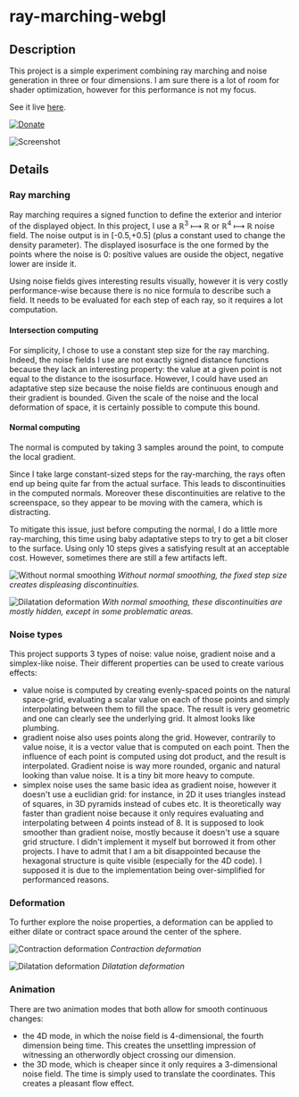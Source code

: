 # ray-marching-webgl

## Description
This project is a simple experiment combining ray marching and noise generation in three or four dimensions. I am sure there is a lot of room for shader optimization, however for this performance is not my focus.

See it live [here](https://piellardj.github.io/ray-marching-webgl/).

[![Donate](https://raw.githubusercontent.com/piellardj/piellardj.github.io/master/images/readme/donate-paypal.svg)](https://www.paypal.com/donate/?hosted_button_id=AF7H7GEJTL95E)

![Screenshot](src/readme/screenshot.png)

## Details

### Ray marching

Ray marching requires a signed function to define the exterior and interior of the displayed object. In this project, I use a ℝ<sup>3</sup> ⟼ ℝ or ℝ<sup>4</sup> ⟼ ℝ noise field. The noise output is in [-0.5,+0.5] (plus a constant used to change the density parameter). The displayed isosurface is the one formed by the points where the noise is 0: positive values are ouside the object, negative lower are inside it.

Using noise fields gives interesting results visually, however it is very costly performance-wise because there is no nice formula to describe such a field. It needs to be evaluated for each step of each ray, so it requires a lot computation.

#### Intersection computing
For simplicity, I chose to use a constant step size for the ray marching. Indeed, the noise fields I use are not exactly signed distance functions because they lack an interesting property: the value at a given point is not equal to the distance to the isosurface. However, I could have used an  adaptative step size because the noise fields are continuous enough and their gradient is bounded. Given the scale of the noise and the local deformation of space, it is certainly possible to compute this bound.

#### Normal computing
The normal is computed by taking 3 samples around the point, to compute the local gradient.

Since I take large constant-sized steps for the ray-marching, the rays often end up being quite far from the actual surface. This leads to discontinuities in the computed normals. Moreover these discontinuities are relative to the screenspace, so they appear to be moving with the camera, which is distracting.

To mitigate this issue, just before computing the normal, I do a little more ray-marching, this time using baby adaptative steps to try to get a bit closer to the surface. Using only 10 steps gives a satisfying result at an acceptable cost. However, sometimes there are still a few artifacts left.

![Without normal smoothing](src/readme/normal-smoothing-off.png)
*Without normal smoothing, the fixed step size creates displeasing discontinuities.*

![Dilatation deformation](src/readme/normal-smoothing-on.png)
*With normal smoothing, these discontinuities are mostly hidden, except in some problematic areas.*

### Noise types
This project supports 3 types of noise: value noise, gradient noise and a simplex-like noise. Their different properties can be used to create various effects:
- value noise is computed by creating evenly-spaced points on the natural space-grid, evaluating a scalar value on each of those points and simply interpolating between them to fill the space. The result is very geometric and one can clearly see the underlying grid. It almost looks like plumbing.
- gradient noise also uses points along the grid. However, contrarily to value noise, it is a vector value that is computed on each point. Then the influence of each point is computed using dot product, and the result is interpolated. Gradient noise is way more rounded, organic and natural looking than value noise. It is a tiny bit more heavy to compute.
- simplex noise uses the same basic idea as gradient noise, however it doesn't use a euclidian grid: for instance, in 2D it uses triangles instead of squares, in 3D pyramids instead of cubes etc. It is theoretically way faster than gradient noise because it only requires evaluating and interpolating between 4 points instead of 8. It is supposed to look smoother than gradient noise, mostly because it doesn't use a square grid structure. I didn't implement it myself but borrowed it from other projects. I have to admit that I am a bit disappointed because the hexagonal structure is quite visible (especially for the 4D code). I supposed it is due to the implementation being over-simplified for performanced reasons.

### Deformation
To further explore the noise properties, a deformation can be applied to either dilate or contract space around the center of the sphere.

![Contraction deformation](src/readme/deformation-contraction.png)
*Contraction deformation*

![Dilatation deformation](src/readme/deformation-dilatation.png)
*Dilatation deformation*

### Animation
There are two animation modes that both allow for smooth continuous changes:
- the 4D mode, in which the noise field is 4-dimensional, the fourth dimension being time. This creates the unsettling impression of witnessing an otherwordly object crossing our dimension.
- the 3D mode, which is cheaper since it only requires a 3-dimensional noise field. The time is simply used to translate the coordinates. This creates a pleasant flow effect.